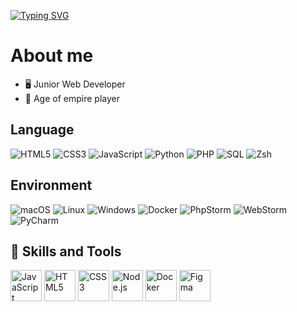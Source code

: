 [![Typing SVG](https://readme-typing-svg.demolab.com?font=Fira+Code&pause=1000&color=2600F7&background=FFFFFF00&width=435&lines=Hello+%F0%9F%91%8B%F0%9F%8F%BC%2C+I'm+ThomasDlv0)](https://git.io/typing-svg)


# About me

- 🖥️ Junior Web Developer
- 👾 Age of empire player

## Language

![HTML5](https://img.shields.io/badge/-HTML5-E34F26?logo=html5&logoColor=white)
![CSS3](https://img.shields.io/badge/-CSS3-1572B6?logo=css3&logoColor=white)
![JavaScript](https://img.shields.io/badge/-JavaScript-F7DF1E?logo=javascript&logoColor=black)
![Python](https://img.shields.io/badge/-Python-FFD43B?logo=Python&logoColor=blue)
![PHP](https://img.shields.io/badge/-PHP-777BB4?logo=php&logoColor=white)
![SQL](https://img.shields.io/badge/-SQL-4479A1?logo=postgresql&logoColor=white)
![Zsh](https://img.shields.io/badge/-Zsh-4E8B8D?logo=zsh&logoColor=white)

## Environment
![macOS](https://img.shields.io/badge/-macOS-000000?logo=apple&logoColor=white)
![Linux](https://img.shields.io/badge/-Linux-FCC624?logo=linux&logoColor=black)
![Windows](https://img.shields.io/badge/Windobe-0078D6?style=flat&logo=windows&logoColor=white)
![Docker](https://img.shields.io/badge/-Docker-2496ED?logo=Docker&logoColor=white)
![PhpStorm](https://img.shields.io/badge/-PhpStorm-8300ff?logo=PhpStorm&logoColor=black)  <!-- Fond violet pour PhpStorm -->
![WebStorm](https://img.shields.io/badge/-WebStorm-096aff?logo=WebStorm&logoColor=black)  <!-- Fond bleu pour WebStorm -->
![PyCharm](https://img.shields.io/badge/-PyCharm-a6ff00?logo=PyCharm&logoColor=black)    <!-- Fond jaune pour PyCharm -->

## 🚀 Skills and Tools

<p style="border-radius="100px">
  <img src="https://cdn.jsdelivr.net/gh/devicons/devicon/icons/javascript/javascript-original.svg" alt="JavaScript" width="50" height="50"/>
  <img src="https://cdn.jsdelivr.net/gh/devicons/devicon/icons/html5/html5-original.svg" alt="HTML5" width="50" height="50"/>
  <img src="https://cdn.jsdelivr.net/gh/devicons/devicon/icons/css3/css3-original.svg" alt="CSS3" width="50" height="50"/>
  <img src="https://cdn.jsdelivr.net/gh/devicons/devicon/icons/nodejs/nodejs-original.svg" alt="Node.js" width="50" height="50"/>
  <img src="https://cdn.jsdelivr.net/gh/devicons/devicon/icons/docker/docker-original.svg" alt="Docker" width="50" height="50"/>
  <img src="https://cdn.jsdelivr.net/gh/devicons/devicon/icons/figma/figma-original.svg" alt="Figma" width="50" height="50"/>
</p>



<!--
**ThomasDlv0/ThomasDlv0** is a ✨ _special_ ✨ repository because its `README.md` (this file) appears on your GitHub profile.

Here are some ideas to get you started:

- 🔭 I’m currently working on ...
- 🌱 I’m currently learning ...
- 👯 I’m looking to collaborate on ...
- 🤔 I’m looking for help with ...
- 💬 Ask me about ...
- 📫 How to reach me: ...
- 😄 Pronouns: ...
- ⚡ Fun fact: ...
-->
